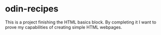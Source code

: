 # odin-recipes
This is a project finishing the HTML basics block. By completing it I want to prove my capabilities of creating simple HTML webpages.

